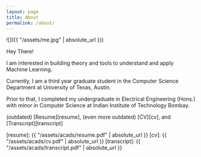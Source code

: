 ```yaml
---
layout: page
title: About
permalink: /about/
---
```


![]({{ "/assets/me.jpg" | absolute_url }})

Hey There!

I am interested in building theory and tools to understand and apply Machine Learning.

Currently, I am a third year graduate student in the Computer Science Department at University of Texas, Austin.

Prior to that, I completed my undergraduate in Electrical Engineering (Hons.) with minor in Computer Science at Indian Institute of Technology Bombay.

(outdated) [Resume][resume], (even more outdated) [CV][cv], and [Transcript][transcript]

[resume]: {{ "/assets/acads/resume.pdf" | absolute_url }}
[cv]: {{ "/assets/acads/cv.pdf" | absolute_url }}
[transcript]: {{ "/assets/acads/transcript.pdf" | absolute_url }}
